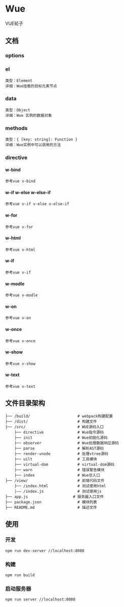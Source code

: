 # Wue

VUE轮子

## 文档

### options

### el 
    类型：Element
    详细：Wue挂载的目标元素节点

### data
    类型：Object
    详细：Wue 实例的数据对象

### methods
    类型：{ [key: string]: Function }
    详细：Wue实例中可以调用的方法

### directive

#### w-bind 
    参考vue v-bind

#### w-if w-else w-else-if
    参考vue v-if v-else v-else-if

#### w-for
    参考vue v-for

#### w-html
    参考vue v-html

#### w-if
    参考vue v-if

#### w-modle
    参考vue v-modle

#### w-on
    参考vue v-on

#### w-once
    参考vue v-once

#### w-show
    参考vue v-show

#### w-text
    参考vue v-text


## 文件目录架构

```
├── /build/                     # webpack构建配置
├── /dist/                      # 构建文件
├── /src/                       # WUE源码入口
    ├── directive               # Wue指令源码
    ├── init                    # Wue初始化源码
    ├── observer                # Wue处理数据响应源码
    ├── parse                   # 解析AST源码
    ├── render-vnode            # 处理vtree源码
    ├── uilt                    # 工具模块
    ├── virtual-dom             # virtual-dom源码
    ├── warn                    # 错误警告模块
    ├── index                   # Wue总入口
├── /view/                      # 前端代码文件
    ├── /index.html             # 测试使用html    
    |—— /index.js               # 测试使用js
├── app.js	                  # 服务器入口文件
├── package.json                # 模块列表
├── README.md                   # 描述文件
```

## 使用

### 开发
```
npm run dev-server //localhost:8080
```

### 构建
```
npm run build
```

### 启动服务器
```
npm run server //localhost:8080
```